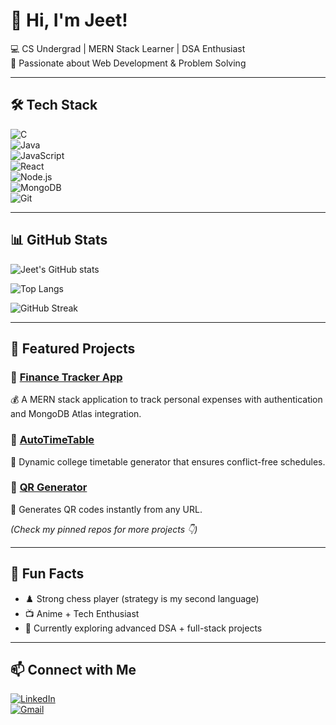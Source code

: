 # 👋 Hi, I'm Jeet!  

💻 CS Undergrad | MERN Stack Learner | DSA Enthusiast  
🚀 Passionate about Web Development & Problem Solving  

---

## 🛠️ Tech Stack  
![C](https://img.shields.io/badge/C-00599C?style=for-the-badge&logo=c&logoColor=white)  
![Java](https://img.shields.io/badge/Java-ED8B00?style=for-the-badge&logo=java&logoColor=white)  
![JavaScript](https://img.shields.io/badge/JavaScript-F7DF1E?style=for-the-badge&logo=javascript&logoColor=black)  
![React](https://img.shields.io/badge/React-20232A?style=for-the-badge&logo=react&logoColor=61DAFB)  
![Node.js](https://img.shields.io/badge/Node.js-43853D?style=for-the-badge&logo=node.js&logoColor=white)  
![MongoDB](https://img.shields.io/badge/MongoDB-4EA94B?style=for-the-badge&logo=mongodb&logoColor=white)  
![Git](https://img.shields.io/badge/Git-F05032?style=for-the-badge&logo=git&logoColor=white)  

---

## 📊 GitHub Stats  
![Jeet's GitHub stats](https://github-readme-stats.vercel.app/api?username=jeetver1809&show_icons=true&theme=tokyonight)  

![Top Langs](https://github-readme-stats.vercel.app/api/top-langs/?username=jeetver1809&layout=compact&theme=tokyonight)  

![GitHub Streak](https://github-readme-streak-stats.herokuapp.com/?user=jeetver1809&theme=tokyonight)  

---

## 🚀 Featured Projects  

### 🔹 [Finance Tracker App](https://github.com/jeetver1809/finance-tracker)  
💰 A MERN stack application to track personal expenses with authentication and MongoDB Atlas integration.  

### 🔹 [AutoTimeTable](https://github.com/jeetver1809/AutoTimeTable)  
📅 Dynamic college timetable generator that ensures conflict-free schedules.  

### 🔹 [QR Generator](https://github.com/jeetver1809/qr-generator)  
🔗 Generates QR codes instantly from any URL.  

*(Check my pinned repos for more projects 👇)*  

---

## 🎯 Fun Facts  
- ♟️ Strong chess player (strategy is my second language)  
- 📺 Anime + Tech Enthusiast  
- 🌱 Currently exploring advanced DSA + full-stack projects  

---

## 📫 Connect with Me  
[![LinkedIn](https://img.shields.io/badge/LinkedIn-0077B5?style=for-the-badge&logo=linkedin&logoColor=white)](https://www.linkedin.com/in/jeetver1809)  
[![Gmail](https://img.shields.io/badge/Gmail-D14836?style=for-the-badge&logo=gmail&logoColor=white)](mailto:jeetverma1809@gmail.com)  
